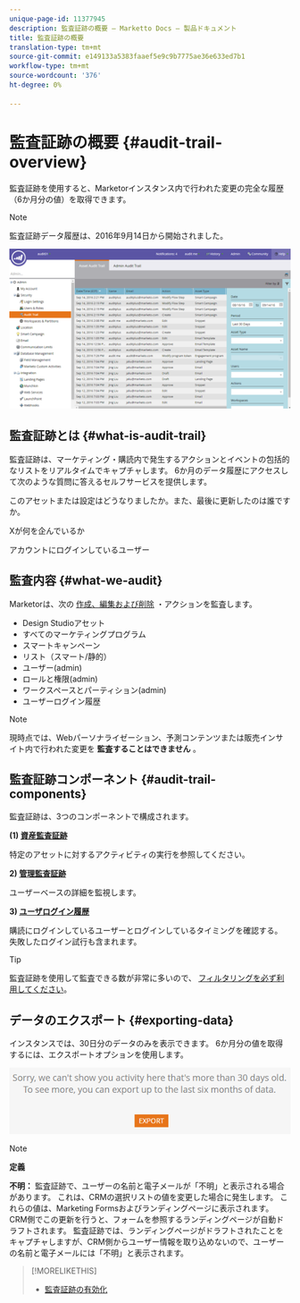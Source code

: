 ```yaml
---
unique-page-id: 11377945
description: 監査証跡の概要 — Marketto Docs — 製品ドキュメント
title: 監査証跡の概要
translation-type: tm+mt
source-git-commit: e149133a5383faaef5e9c9b7775ae36e633ed7b1
workflow-type: tm+mt
source-wordcount: '376'
ht-degree: 0%

---
```



# 監査証跡の概要 {#audit-trail-overview}

監査証跡を使用すると、Marketorインスタンス内で行われた変更の完全な履歴（6か月分の値）を取得できます。

>[!NOTE]
>
>監査証跡データ履歴は、2016年9月14日から開始されました。

![](assets/one.png)

## 監査証跡とは {#what-is-audit-trail}

監査証跡は、マーケティング・購読内で発生するアクションとイベントの包括的なリストをリアルタイムでキャプチャします。 6か月のデータ履歴にアクセスして次のような質問に答えるセルフサービスを提供します。

このアセットまたは設定はどうなりましたか。また、最後に更新したのは誰ですか。

Xが何を企んでいるか

アカウントにログインしているユーザー

## 監査内容 {#what-we-audit}

Marketorは、次の [作成、編集および削除](http://docs.marketo.com/display/DOCS/Change+Details+in+Audit+Trail) ・アクションを監査します。

* Design Studioアセット
* すべてのマーケティングプログラム
* スマートキャンペーン
* リスト（スマート/静的）
* ユーザー(admin)
* ロールと権限(admin)
* ワークスペースとパーティション(admin)
* ユーザーログイン履歴

>[!NOTE]
>
>現時点では、Webパーソナライゼーション、予測コンテンツまたは販売インサイト内で行われた変更を **監査することはできません** 。

## 監査証跡コンポーネント {#audit-trail-components}

監査証跡は、3つのコンポーネントで構成されます。

**(1) [資産監査証跡](http://docs.marketo.com/display/DOCS/Change+Details+in+Audit+Trail#ChangeDetailsinAuditTrail-AssetAuditTrail)**

特定のアセットに対するアクティビティの実行を参照してください。

**2) [管理監査証跡](http://docs.marketo.com/display/DOCS/Change+Details+in+Audit+Trail#ChangeDetailsinAuditTrail-AdminAuditTrail)**

ユーザーベースの詳細を監視します。

**3) [ユーザログイン履歴](http://docs.marketo.com/display/DOCS/User+Login+History)**

購読にログインしているユーザーとログインしているタイミングを確認する。 失敗したログイン試行も含まれます。

>[!TIP]
>
>監査証跡を使用して監査できる数が非常に多いので、 [フィルタリングを必ず利用してください](http://docs.marketo.com/display/DOCS/Filtering+in+Audit+Trail)。

## データのエクスポート {#exporting-data}

インスタンスでは、30日分のデータのみを表示できます。 6か月分の値を取得するには、エクスポートオプションを使用します。

![](assets/two.png)

>[!NOTE]
>
>**定義**
>
>**不明：** 監査証跡で、ユーザーの名前と電子メールが「不明」と表示される場合があります。 これは、CRMの選択リストの値を変更した場合に発生します。 これらの値は、Marketing Formsおよびランディングページに表示されます。 CRM側でこの更新を行うと、フォームを参照するランディングページが自動ドラフトされます。 監査証跡では、ランディングページがドラフトされたことをキャプチャしますが、CRM側からユーザー情報を取り込めないので、ユーザーの名前と電子メールには「不明」と表示されます。

>[!MORELIKETHIS]
>
>* [監査証跡の有効化](enable-audit-trail.md)

>



